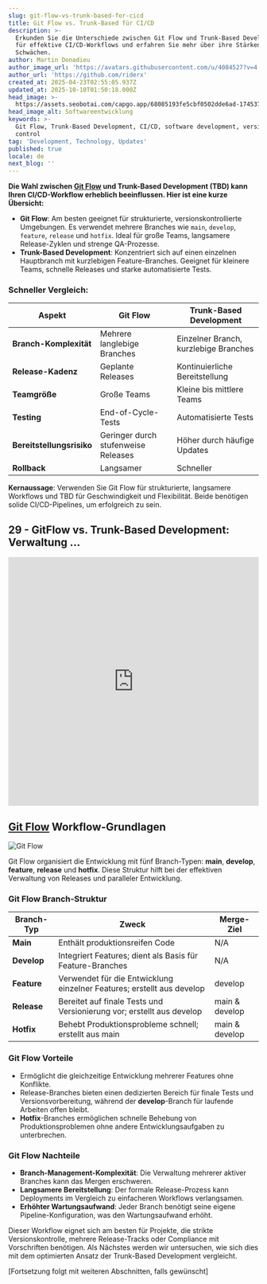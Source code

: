 ```yaml
---
slug: git-flow-vs-trunk-based-for-cicd
title: Git Flow vs. Trunk-Based für CI/CD
description: >-
  Erkunden Sie die Unterschiede zwischen Git Flow und Trunk-Based Development
  für effektive CI/CD-Workflows und erfahren Sie mehr über ihre Stärken und
  Schwächen.
author: Martin Donadieu
author_image_url: 'https://avatars.githubusercontent.com/u/4084527?v=4'
author_url: 'https://github.com/riderx'
created_at: 2025-04-23T02:55:05.937Z
updated_at: 2025-10-10T01:50:18.000Z
head_image: >-
  https://assets.seobotai.com/capgo.app/68085193fe5cbf0502dde6ad-1745376919736.jpg
head_image_alt: Softwareentwicklung
keywords: >-
  Git Flow, Trunk-Based Development, CI/CD, software development, version
  control
tag: 'Development, Technology, Updates'
published: true
locale: de
next_blog: ''
---
```

**Die Wahl zwischen [Git Flow](https://nvie.com/posts/a-successful-git-branching-model/) und Trunk-Based Development (TBD) kann Ihren CI/CD-Workflow erheblich beeinflussen. Hier ist eine kurze Übersicht:**

-   **Git Flow**: Am besten geeignet für strukturierte, versionskontrollierte Umgebungen. Es verwendet mehrere Branches wie `main`, `develop`, `feature`, `release` und `hotfix`. Ideal für große Teams, langsamere Release-Zyklen und strenge QA-Prozesse.
-   **Trunk-Based Development**: Konzentriert sich auf einen einzelnen Hauptbranch mit kurzlebigen Feature-Branches. Geeignet für kleinere Teams, schnelle Releases und starke automatisierte Tests.

### Schneller Vergleich:

| Aspekt | Git Flow | Trunk-Based Development |
| --- | --- | --- |
| **Branch-Komplexität** | Mehrere langlebige Branches | Einzelner Branch, kurzlebige Branches |
| **Release-Kadenz** | Geplante Releases | Kontinuierliche Bereitstellung |
| **Teamgröße** | Große Teams | Kleine bis mittlere Teams |
| **Testing** | End-of-Cycle-Tests | Automatisierte Tests |
| **Bereitstellungsrisiko** | Geringer durch stufenweise Releases | Höher durch häufige Updates |
| **Rollback** | Langsamer | Schneller |

**Kernaussage**: Verwenden Sie Git Flow für strukturierte, langsamere Workflows und TBD für Geschwindigkeit und Flexibilität. Beide benötigen solide CI/CD-Pipelines, um erfolgreich zu sein.

## 29 - GitFlow vs. Trunk-Based Development: Verwaltung ...

<iframe src="https://www.youtube.com/embed/_24yLROhdHI" aria-label="YouTube video player" frameborder="0" allow="accelerometer; autoplay; clipboard-write; encrypted-media; gyroscope; picture-in-picture; web-share" referrerpolicy="strict-origin-when-cross-origin" style="width: 100%; height: 500px;" allowfullscreen></iframe>

## [Git Flow](https://nvie.com/posts/a-successful-git-branching-model/) Workflow-Grundlagen

![Git Flow](https://assets.seobotai.com/capgo.app/68085193fe5cbf0502dde6ad/7bc9375d356ef2d5849efed49227325e.jpg)

Git Flow organisiert die Entwicklung mit fünf Branch-Typen: **main**, **develop**, **feature**, **release** und **hotfix**. Diese Struktur hilft bei der effektiven Verwaltung von Releases und paralleler Entwicklung.

### Git Flow Branch-Struktur

| Branch-Typ | Zweck | Merge-Ziel |
| --- | --- | --- |
| **Main** | Enthält produktionsreifen Code | N/A |
| **Develop** | Integriert Features; dient als Basis für Feature-Branches | N/A |
| **Feature** | Verwendet für die Entwicklung einzelner Features; erstellt aus develop | develop |
| **Release** | Bereitet auf finale Tests und Versionierung vor; erstellt aus develop | main & develop |
| **Hotfix** | Behebt Produktionsprobleme schnell; erstellt aus main | main & develop |

### Git Flow Vorteile

-   Ermöglicht die gleichzeitige Entwicklung mehrerer Features ohne Konflikte.
-   Release-Branches bieten einen dedizierten Bereich für finale Tests und Versionsvorbereitung, während der **develop**-Branch für laufende Arbeiten offen bleibt.
-   **Hotfix**-Branches ermöglichen schnelle Behebung von Produktionsproblemen ohne andere Entwicklungsaufgaben zu unterbrechen.

### Git Flow Nachteile

-   **Branch-Management-Komplexität**: Die Verwaltung mehrerer aktiver Branches kann das Mergen erschweren.
-   **Langsamere Bereitstellung**: Der formale Release-Prozess kann Deployments im Vergleich zu einfacheren Workflows verlangsamen.
-   **Erhöhter Wartungsaufwand**: Jeder Branch benötigt seine eigene Pipeline-Konfiguration, was den Wartungsaufwand erhöht.

Dieser Workflow eignet sich am besten für Projekte, die strikte Versionskontrolle, mehrere Release-Tracks oder Compliance mit Vorschriften benötigen. Als Nächstes werden wir untersuchen, wie sich dies mit dem optimierten Ansatz der Trunk-Based Development vergleicht.

[Fortsetzung folgt mit weiteren Abschnitten, falls gewünscht]
